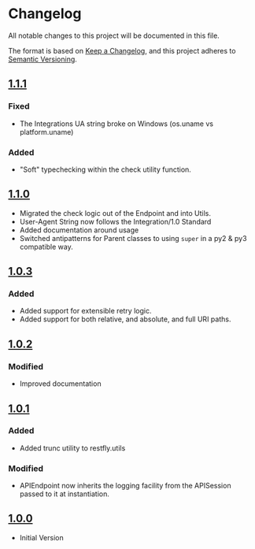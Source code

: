 # Changelog
All notable changes to this project will be documented in this file.

The format is based on [Keep a Changelog](https://keepachangelog.com/en/1.0.0/),
and this project adheres to [Semantic Versioning](https://semver.org/spec/v2.0.0.html).

## [1.1.1]
### Fixed
- The Integrations UA string broke on Windows (os.uname vs platform.uname)

### Added
- "Soft" typechecking within the check utility function.

## [1.1.0]
- Migrated the check logic out of the Endpoint and into Utils.
- User-Agent String now follows the Integration/1.0 Standard
- Added documentation around usage
- Switched antipatterns for Parent classes to using `super` in a py2 & py3 compatible way.

## [1.0.3]
### Added
- Added support for extensible retry logic.
- Added support for both relative, and absolute, and full URI paths.

## [1.0.2]
### Modified
- Improved documentation

## [1.0.1]
### Added
- Added trunc utility to restfly.utils

### Modified
- APIEndpoint now inherits the logging facility from the APISession passed to it
  at instantiation.

## [1.0.0]
- Initial Version

[1.1.1]: https://github.com/tenable/pyTenable/compare/1.1.0...1.1.1
[1.1.0]: https://github.com/tenable/pyTenable/compare/1.0.3...1.1.0
[1.0.3]: https://github.com/tenable/pyTenable/compare/1.0.2...1.0.3
[1.0.2]: https://github.com/tenable/pyTenable/compare/1.0.1...1.0.2
[1.0.1]: https://github.com/tenable/pyTenable/compare/96c389866da658374736942a0771bf47ff0ccb4c...1.0.1
[1.0.0]: https://github.com/SteveMcGrath/restfly/commit/96c389866da658374736942a0771bf47ff0ccb4c